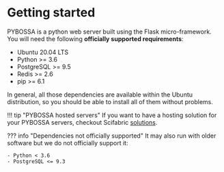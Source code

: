 # Getting started

PYBOSSA is a python web server built using the Flask
micro-framework. You will need the following **officially supported requirements**:

- Ubuntu 20.04 LTS
- Python >= 3.6
- PostgreSQL >= 9.5
- Redis >= 2.6
- pip >= 6.1

In general, all those dependencies are available within the Ubuntu distribution,
so you should be able to install all of them without problems.

!!! tip "PYBOSSA hosted servers"
    If you want to have a hosting solution for your PYBOSSA servers,
    checkout Scifabric [solutions](https://scifabric.com/pricing/).

??? info "Dependencies not officially supported"
    It may also run with older software but we do not officially support it:

    - Python < 3.6
    - PostgreSQL <= 9.3
